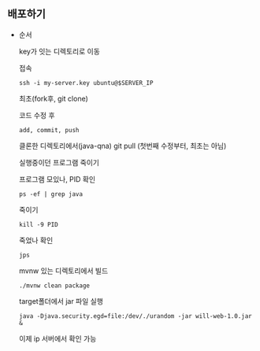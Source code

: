 ## 배포하기
* 순서

  key가 잇는 디렉토리로 이동

  접속

  ```
  ssh -i my-server.key ubuntu@$SERVER_IP
  ```

  최초(fork후, git clone)

  코드 수정 후

  ```
  add, commit, push
  ```

  클론한 디렉토리에서(java-qna) git pull (첫번째 수정부터, 최초는 아님)

  실행중이던 프로그램 죽이기

  프로그램 모있나, PID 확인

  ```
  ps -ef | grep java
  ```

  죽이기

  ```
  kill -9 PID
  ```

  죽었나 확인

  ```
  jps
  ```

  mvnw 있는 디렉토리에서 빌드

  ```
  ./mvnw clean package
  ```

  target폴더에서 jar 파일 실행

  ```
  java -Djava.security.egd=file:/dev/./urandom -jar will-web-1.0.jar &
  ```

  이제 ip 서버에서 확인 가능